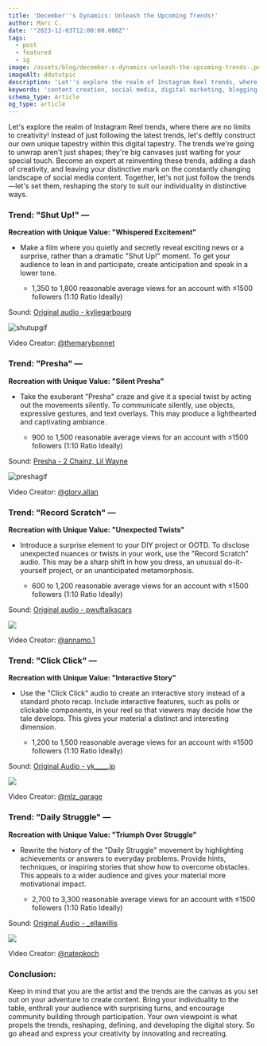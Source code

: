 ```yaml
---
title: 'December''s Dynamics: Unleash the Upcoming Trends!'
author: Marc C.
date: '"2023-12-03T12:00:00.000Z"'
tags:
  - post
  - featured
  - ig
image: /assets/blog/december-s-dynamics-unleash-the-upcoming-trends-.png
imageAlt: ddututpic
description: 'Let''s explore the realm of Instagram Reel trends, where there are no limits to creativity! Instead of just following the latest trends, let''s deftly con...'
keywords: 'content creation, social media, digital marketing, blogging, SEO, content strategy, social media marketing, online marketing'
schema_type: Article
og_type: article
---
```

Let's explore the realm of Instagram Reel trends, where there are no limits to creativity! Instead of just following the latest trends, let's deftly construct our own unique tapestry within this digital tapestry. The trends we're going to unwrap aren't just shapes; they're big canvases just waiting for your special touch. Become an expert at reinventing these trends, adding a dash of creativity, and leaving your distinctive mark on the constantly changing landscape of social media content. Together, let's not just follow the trends—let's set them, reshaping the story to suit our individuality in distinctive ways.

### Trend: "Shut Up!" — 

**Recreation with Unique Value: "Whispered Excitement"**

* Make a film where you quietly and secretly reveal exciting news or a surprise, rather than a dramatic "Shut Up!" moment. To get your audience to lean in and participate, create anticipation and speak in a lower tone.

  * 1,350 to 1,800 reasonable average views for an account with ≤1500 followers (1:10 Ratio Ideally)

Sound: [Original audio - kyliegarbourg](https://www.instagram.com/reels/audio/816638003795133/)

[](https://www.instagram.com/reels/audio/816638003795133/)

![shutupgif](/assets/blog/saveinsta.app-3247158962661635848.gif)

Video Creator: [@themarybonnet](https://www.instagram.com/themarybonnet/)

### Trend: "Presha" — 

**Recreation with Unique Value: "Silent Presha"**

* Take the exuberant "Presha" craze and give it a special twist by acting out the movements silently. To communicate silently, use objects, expressive gestures, and text overlays. This may produce a lighthearted and captivating ambiance.

  * 900 to 1,500 reasonable average views for an account with ≤1500 followers (1:10 Ratio Ideally)

Sound: [Presha - 2 Chainz, Lil Wayne](https://www.instagram.com/reels/audio/720437506793705/)

[](https://www.instagram.com/reels/audio/720437506793705/)

![preshagif](/assets/blog/saveinsta.app-3245289284721442392_8573500245.gif)

Video Creator: [@glory.allan](https://www.instagram.com/glory.allan/)

### Trend: "Record Scratch" —

**Recreation with Unique Value: "Unexpected Twists"**

* Introduce a surprise element to your DIY project or OOTD. To disclose unexpected nuances or twists in your work, use the "Record Scratch" audio. This may be a sharp shift in how you dress, an unusual do-it-yourself project, or an unanticipated metamorphosis.

  * 600 to 1,200 reasonable average views for an account with ≤1500 followers (1:10 Ratio Ideally)

Sound: [Original audio - pwuftalkscars](https://www.instagram.com/reels/audio/568348771785548/)

[](https://www.instagram.com/reels/audio/568348771785548/)

![](/assets/blog/saveinsta.app-3246324603197701015.gif)

Video Creator: [@annamo.1](https://www.instagram.com/annamo.1/)

### Trend: "Click Click" — 

**Recreation with Unique Value: "Interactive Story"**

* Use the "Click Click" audio to create an interactive story instead of a standard photo recap. Include interactive features, such as polls or clickable components, in your reel so that viewers may decide how the tale develops. This gives your material a distinct and interesting dimension.

  * 1,200 to 1,500 reasonable average views for an account with ≤1500 followers (1:10 Ratio Ideally)

Sound: [Original Audio - yk\_\_\_\_.jp](https://www.instagram.com/reels/audio/3186975151449106/?igshid=ZDE1MWVjZGVmZQ%3D%3D)

[](https://www.instagram.com/reels/audio/3186975151449106/?igshid=ZDE1MWVjZGVmZQ%3D%3D)

![](/assets/blog/saveinsta.app-3241437382937736589-1-.gif)

Video Creator: [@mlz_garage](https://www.instagram.com/mlz_garage/)

### Trend: "Daily Struggle" — 

**Recreation with Unique Value: "Triumph Over Struggle"**

* Rewrite the history of the "Daily Struggle" movement by highlighting achievements or answers to everyday problems. Provide hints, techniques, or inspiring stories that show how to overcome obstacles. This appeals to a wider audience and gives your material more motivational impact.

  * 2,700 to 3,300 reasonable average views for an account with ≤1500 followers (1:10 Ratio Ideally)

Sound: [Original Audio - _ellawillis](https://www.instagram.com/reels/audio/6673293119406166/?igshid=ZDE1MWVjZGVmZQ%3D%3D)

![](/assets/blog/saveinsta.app-3238859376541846334.gif)

Video Creator: [@natepkoch](https://www.instagram.com/natepkoch/)

### **Conclusion:**

Keep in mind that you are the artist and the trends are the canvas as you set out on your adventure to create content. Bring your individuality to the table, enthrall your audience with surprising turns, and encourage community building through participation. Your own viewpoint is what propels the trends, reshaping, defining, and developing the digital story. So go ahead and express your creativity by innovating and recreating.
